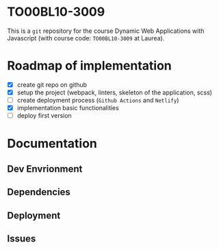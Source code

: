# TO00BL10-3009

This is a `git` repository for the course Dynamic Web Applications with Javascript (with course code: `TO00BL10-3009` at Laurea).

# Roadmap of implementation

- [x] create git repo on github
- [x] setup the project (webpack, linters, skeleton of the application, scss)
- [ ] create deployment process (`Github Actions` and `Netlify`)
- [x] implementation basic functionalities
- [ ] deploy first version

# Documentation

## Dev Envrionment

## Dependencies

## Deployment

## Issues